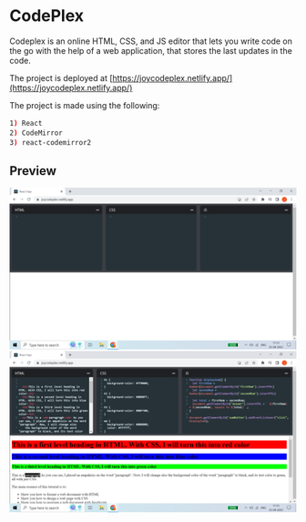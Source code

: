 # CodePlex

Codeplex is an online HTML, CSS, and JS editor that lets you write code on the go with the help of a web application, that stores the last updates in the code.

The project is deployed at [https://joycodeplex.netlify.app/](https://joycodeplex.netlify.app/)

The project is made using the following:

```bash
1) React
2) CodeMirror
3) react-codemirror2
```
## Preview
<img src="https://github.com/Joychoudhury/Codeplex/blob/main/img/2023-04-25.png" >


<img src="https://github.com/Joychoudhury/Codeplex/blob/main/img/2023-04-25%20(1).png" >
